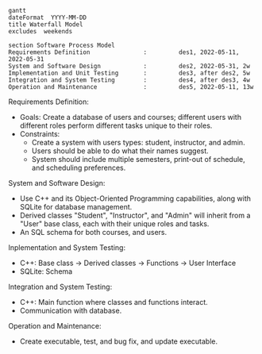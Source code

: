 ```mermaid
gantt
dateFormat  YYYY-MM-DD
title Waterfall Model
excludes  weekends

section Software Process Model
Requirements Definition               :         des1, 2022-05-11, 2022-05-31
System and Software Design            :         des2, 2022-05-31, 2w
Implementation and Unit Testing       :         des3, after des2, 5w
Integration and System Testing        :         des4, after des3, 4w
Operation and Maintenance             :         des5, 2022-05-11, 13w
```
Requirements Definition:
  - Goals: Create a database of users and courses; different users with different roles perform different tasks unique to their roles.
  - Constraints: 
    + Create a system with users types: student, instructor, and admin.
    + Users should be able to do what their names suggest.
    + System should include multiple semesters, print-out of schedule, and scheduling preferences.

System and Software Design:
  - Use C++ and its Object-Oriented Programming capabilities, along with SQLite for database management.
  - Derived classes "Student", "Instructor", and "Admin" will inherit from a "User" base class, each with their unique roles and tasks.
  - An SQL schema for both courses, and users.

Inplementation and System Testing:
  - C++: Base class -> Derived classes -> Functions -> User Interface
  - SQLite: Schema

Integration and System Testing:
  - C++: Main function where classes and functions interact.
  - Communication with database.

Operation and Maintenance: 
  - Create executable, test, and bug fix, and update executable.
